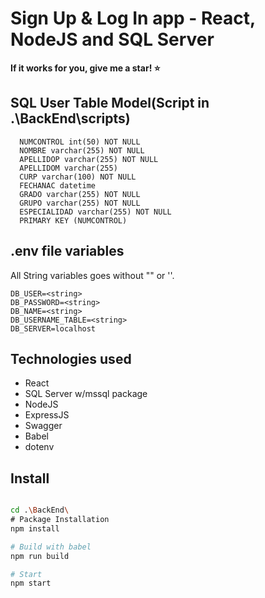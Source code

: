 # Sign Up & Log In app - React, NodeJS and SQL Server

__If it works for you, give me a star! ⭐__

## SQL User Table Model(Script in .\BackEnd\scripts\)

```
  NUMCONTROL int(50) NOT NULL
  NOMBRE varchar(255) NOT NULL
  APELLIDOP varchar(255) NOT NULL
  APELLIDOM varchar(255)
  CURP varchar(100) NOT NULL
  FECHANAC datetime
  GRADO varchar(255) NOT NULL
  GRUPO varchar(255) NOT NULL
  ESPECIALIDAD varchar(255) NOT NULL
  PRIMARY KEY (NUMCONTROL)

```

## .env file variables
All String variables goes without "" or ''.
```
DB_USER=<string>
DB_PASSWORD=<string>
DB_NAME=<string>
DB_USERNAME_TABLE=<string>
DB_SERVER=localhost
```

## Technologies used

- React
- SQL Server w/mssql package
- NodeJS
- ExpressJS
- Swagger
- Babel
- dotenv

## Install

```bash

cd .\BackEnd\
# Package Installation
npm install

# Build with babel
npm run build

# Start 
npm start





